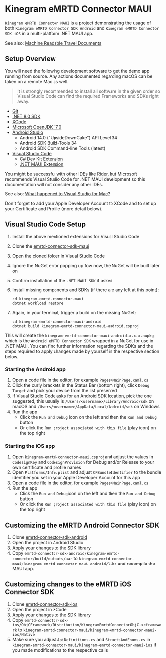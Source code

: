
# Kinegram eMRTD Connector MAUI
`Kinegram eMRTD Connector MAUI` is a project demonstrating the usage of both `Kinegram eMRTD Connector SDK Android` and `Kinegram eMRTD Connector SDK iOS` in a multi-platform .NET MAUI app.

See also: [Machine Readable Travel Documents](https://www.icao.int/publications/Documents/9303_p1_cons_en.pdf)

## Setup Overview

You will need the following development software to get the demo app running from source. Any actions documented regarding macOS can be taken on a remote Mac as well.

>It is strongly recommended to install all software in the given order so Visual Studio Code can find the required Frameworks and SDKs right away.

- [Git](https://git-scm.com/downloads)
- [.NET 8.0 SDK](https://dotnet.microsoft.com/en-us/download/dotnet/8.0)
- [XCode](https://developer.apple.com/xcode/)
- [Microsoft OpenJDK 17.0](https://learn.microsoft.com/en-us/java/openjdk/install)
- [Android Studio](https://developer.android.com/studio)
    - Android 14.0 ("UpsideDownCake") API Level 34
    - Android SDK Build-Tools 34
    - Android SDK Command-line Tools (latest)
- [Visual Studio Code](https://code.visualstudio.com/download)
    - [C# Dev Kit Extension](https://marketplace.visualstudio.com/items?itemName=ms-dotnettools.csdevkit)
    - [.NET MAUI Extension](https://marketplace.visualstudio.com/items?itemName=ms-dotnettools.dotnet-maui)

You might be successful with other IDEs like Rider, but Microsoft recommends Visual Studio Code for .NET MAUI development so this documentation will not consider any other IDEs.

See also: [What happened to Visual Studio for Mac?](https://learn.microsoft.com/en-us/visualstudio/releases/2022/what-happened-to-vs-for-mac)

Don't forget to add your Apple Developer Account to XCode and to set up your Certificate and Profile (more detail below).

## Visual Studio Code Setup

1. Install the above mentioned extensions for Visual Studio Code
2. Clone the [emrtd-connector-sdk-maui](https://github.com/OVD-Kinegram-AG/emrtd-connector-sdk-maui)
3. Open the cloned folder in Visual Studio Code
4. Ignore the NuGet error popping up fow now, the NuGet will be built later on
5. Confirm installation of the `.NET MAUI SDK` if asked
6. Install missing components and SDKs (if there are any left at this point):
   ```
   cd kinegram-emrtd-connector-maui
   dotnet workload restore
   ```
  
7. Again, in your terminal, trigger a build on the missing NuGet:
   ```
   cd kinegram-emrtd-connector-maui-android
   dotnet build kinegram-emrtd-connector-maui-android.csproj
   ```

This will create the `kinegram-emrtd-connector-maui-android.x.x.x.nupkg` which is the `Android eMRTD Connector SDK` wrapped in a NuGet for use in .NET MAUI. You can find further information regarding the SDKs and the steps required to apply changes made by yourself in the respective section below.

### Starting the Android app

1. Open a code file in the editor, for example `Pages/MainPage.xaml.cs`
2. Click the curly brackets in the Status Bar (bottom right), click `Debug Target` and pick your device from the list presented
3. If Visual Studio Code asks for an Android SDK location, pick the one suggested, this usually is `/Users/<username>/Library/Android/sdk` on macOS and `/Users/<username>/AppData/Local/Android/sdk` on Windows
4. Run the app
    - Click the `Run and Debug` icon on the left and then the `Run and Debug` button
    - Or click the `Run project associated with this file` (play icon) on the top right

### Starting the iOS app

1. Open `kinegram-emrtd-connector-maui.csproj`and adjust the values in `CodesignKey` and `CodesignProvision` for Debug and/or Release to your own certificate and profile names
2. Open `Platforms/Info.plist` and adjust `CFBundleIdentifier` to the bundle identifier you set in your Apple Developer Account for this app
3. Open a code file in the editor, for example `Pages/MainPage.xaml.cs`
4. Run the app
    - Click the `Run and Debug`icon on the left and then the `Run and Debug` button
    - Or click the `Run project associated with this file` (play icon) on the top right

## Customizing the eMRTD Android Connector SDK

1. Clone [emrtd-connector-sdk-android](https://github.com/OVD-Kinegram-AG/emrtd-connector-sdk-android.git)
2. Open the project in Android Studio
3. Apply your changes to the SDK library
4. Copy `emrtd-connector-sdk-android/kinegram-emrtd-connector/build/outputs/aar` to `kinegram-emrtd-connector-maui/kinegram-emrtd-connector-maui-android/libs` and recompile the MAUI app.

## Customizing changes to the eMRTD iOS Connector SDK

1. Clone [emrtd-connector-sdk-ios](https://github.com/OVD-Kinegram-AG/emrtd-connector-sdk-ios)
2. Open the project in XCode
3. Apply your changes to the SDK library
4. Copy `emrtd-connector-sdk-ios/ObjCFramework/Distribution/KinegramEmrtdConnectorObjC.xcframework` to `kinegram-emrtd-connector-maui/kinegram-emrtd-connector-maui-ios/Native`
5. Make sure you adjust `ApiDefinitions.cs` and `StructsAndEnums.cs` in `kinegram-emrtd-connector-maui/kinegram-emrtd-connector-maui-ios` if you made modifications to the respective calls
